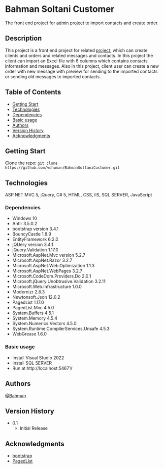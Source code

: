 # Bahman Soltani Customer

The front end project for <a href="https://github.com/vohuman/AdminBahmanSoltani">admin project</a> to import contacts and create order.

## Description

This project is a front end project for related <a href="https://github.com/vohuman/AdminBahmanSoltani">project</a>, which can create clients and orders and related messages and contacts. In this project the client can import an Excel file with 6 columns which contains contacts information and messages. Also in this project, client user can create a new order with new message with preview for sending to the imported contacts or sending old messages to imported contacts.

## Table of Contents

* [Getting Start](#getting-start)
* [Technologies](#technologies)
* [Dependencies](#dependencies)
* [Basic usage](#basic-usage)
* [Authors](#authors)
* [Version History](#version-history)
* [Acknowledgments](#acknowledgments)

## Getting Start

Clone the repo: ```git clone https://github.com/vohuman/BahmanSoltaniCustomer.git```

## Technologies

ASP.NET MVC 5, jQuery, C# 5, HTML, CSS, IIS, SQL SERVER, JavaScript

### Dependencies

* Windows 10
* Antlr 3.5.0.2
* bootstrap version 3.4.1
* BouncyCastle 1.8.9
* EntityFramework 6.2.0
* jQUery version 3.4.1
* jQuery.Validation 1.17.0
* Microsoft.AspNet.Mvc version 5.2.7
* Microsoft.AspNet.Razor 3.2.7
* Microsoft.AspNet.Web.Optimization 1.1.3
* Microsoft.AspNet.WebPages 3.2.7
* Microsoft.CodeDom.Providers.Do 2.0.1
* Microsoft.jQuery.Unobtrusive.Validation 3.2.11
* Microsoft.Web.Infrastructure 1.0.0
* Modernizr 2.8.3
* Newtonsoft.Json 12.0.2
* PagedList 1.17.0
* PagedList.Mvc 4.5.0
* System.Buffers 4.5.1
* System.Memory 4.5.4
* System.Numerics.Vectors 4.5.0
* System.Runtime.CompilerServices.Unsafe 4.5.3
* WebGrease 1.6.0

### Basic usage
* Install Visual Studio 2022
* Install SQL SERVER
* Run at http://localhost:54671/

## Authors

[@Bahman](https://github.com/vohuman)

## Version History

* 0.1
    * Initial Release

## Acknowledgments

* [bootstrap](https://github.com/twbs/bootstrap)
* [PagedList](https://github.com/troygoode/PagedList)
